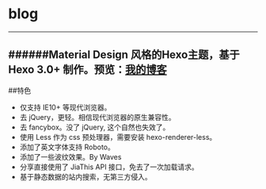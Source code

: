 # blog
---
######Material Design 风格的Hexo主题，基于 Hexo 3.0+ 制作。预览：[我的博客](https://github.com/zclucky/blog)
---
##特色
- 仅支持 IE10+ 等现代浏览器。
- 去 jQuery，更轻。相信现代浏览器的原生兼容性。
- 去 fancybox。没了 jQuery, 这个自然也失效了。
- 使用 Less 作为 css 预处理器，需要安装 hexo-renderer-less。
- 添加了英文字体支持 Roboto。
- 添加了一些波纹效果。By Waves
- 分享直接使用了 JiaThis API 接口，免去了一次加载请求。
- 基于静态数据的站内搜索，无第三方侵入。
